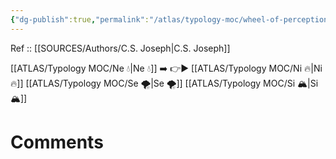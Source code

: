 ```yaml
---
{"dg-publish":true,"permalink":"/atlas/typology-moc/wheel-of-perception/","created":"2023-04-07T16:08:07.284+02:00","updated":"2023-04-07T16:11:27.398+02:00"}
---
```


Ref :: [[SOURCES/Authors/C.S. Joseph\|C.S. Joseph]]

[[ATLAS/Typology MOC/Ne 💧\|Ne 💧]] ➡️ 👉▶️ [[ATLAS/Typology MOC/Ni 🔥\|Ni 🔥]] [[ATLAS/Typology MOC/Se 🌪️\|Se 🌪️]] [[ATLAS/Typology MOC/Si 🏔️\|Si 🏔️]] 

# Comments 
<script src="https://utteranc.es/client.js"
        repo="Heart4sides/Comment_Section"
        issue-term="pathname"
        theme="gruvbox-dark"
        crossorigin="anonymous"
        async>
</script>